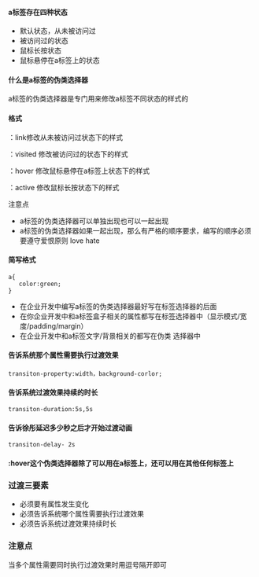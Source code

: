#### a标签存在四种状态

* 默认状态，从未被访问过
* 被访问过的状态
* 鼠标长按状态
* 鼠标悬停在a标签上的状态

#### 什么是a标签的伪类选择器

a标签的伪类选择器是专门用来修改a标签不同状态的样式的

#### 格式

：link修改从未被访问过状态下的样式

：visited 修改被访问过的状态下的样式

：hover 修改鼠标悬停在a标签上状态下的样式

：active 修改鼠标长按状态下的样式

注意点

* a标签的伪类选择器可以单独出现也可以一起出现
* a标签的伪类选择器如果一起出现，那么有严格的顺序要求，编写的顺序必须要遵守爱恨原则 love hate

#### 简写格式

```
a{
   color:green;
}
```

* 在企业开发中编写a标签的伪类选择器最好写在标签选择器的后面
* 在你企业开发中和a标签盒子相关的属性都写在标签选择器中（显示模式/宽度/padding/margin）
* 在企业开发中和a标签文字/背景相关的都写在伪类 选择器中

#### 告诉系统那个属性需要执行过渡效果

```
transiton-property:width，background-corlor;
```

#### 告诉系统过渡效果持续的时长

```
transiton-duration:5s,5s
```

#### 告诉徐彤延迟多少秒之后才开始过渡动画

```
transiton-delay- 2s
```

#### :hover这个伪类选择器除了可以用在a标签上，还可以用在其他任何标签上

### 过渡三要素

* 必须要有属性发生变化
* 必须告诉系统哪个属性需要执行过渡效果
* 必须告诉系统过渡效果持续时长

### 注意点

当多个属性需要同时执行过渡效果时用逗号隔开即可





